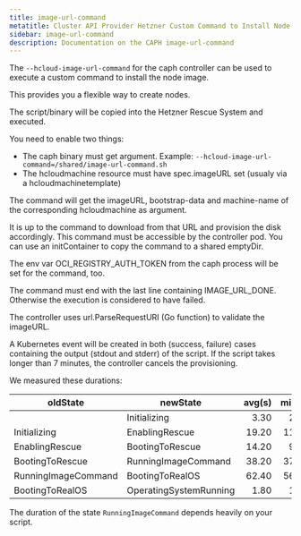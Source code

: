 ```yaml
---
title: image-url-command
metatitle: Cluster API Provider Hetzner Custom Command to Install Node Image via imageURL
sidebar: image-url-command
description: Documentation on the CAPH image-url-command
---
```


The `--hcloud-image-url-command` for the caph controller can be used to execute a custom command to
install the node image.

This provides you a flexible way to create nodes.

The script/binary will be copied into the Hetzner Rescue System and executed.

You need to enable two things:

* The caph binary must get argument. Example:
  `--hcloud-image-url-command=/shared/image-url-command.sh`
* The hcloudmachine resource must have spec.imageURL set (usualy via a hcloudmachinetemplate)

The command will get the imageURL, bootstrap-data and machine-name of the corresponding
hcloudmachine as argument.

It is up to the command to download from that URL and provision the disk accordingly. This command
must be accessible by the controller pod. You can use an initContainer to copy the command to a
shared emptyDir.

The env var OCI_REGISTRY_AUTH_TOKEN from the caph process will be set for the command, too.

The command must end with the last line containing IMAGE_URL_DONE. Otherwise the execution is
considered to have failed.

The controller uses url.ParseRequestURI (Go function) to validate the imageURL.

A Kubernetes event will be created in both (success, failure) cases containing the output (stdout
and stderr) of the script. If the script takes longer than 7 minutes, the controller cancels the
provisioning.

We measured these durations:

| oldState | newState | avg(s) | min(s) | max(s) |
|----------|----------|-------:|-------:|-------:|
|  | Initializing | 3.30 | 2.00 | 5.00 |
| Initializing | EnablingRescue | 19.20 | 11.00 | 21.00 |
| EnablingRescue | BootingToRescue | 14.20 | 9.00 | 23.00 |
| BootingToRescue | RunningImageCommand | 38.20 | 37.00 | 42.00 |
| RunningImageCommand | BootingToRealOS | 62.40 | 56.00 | 80.00 |
| BootingToRealOS | OperatingSystemRunning | 1.80 | 1.00 | 3.00 |

<!--
  the table was created by:

  k logs deployments/caph-controller-manager | python3 hack/hcloud-image-url-command-states-markdown-from-logs.py
-->

The duration of the state `RunningImageCommand` depends heavily on your script.
